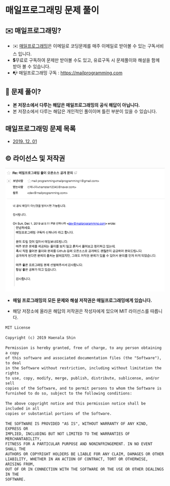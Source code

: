 매일프로그래밍 문제 풀이
==================================

## ✉️ 매일프로그래밍?

- ✉️ [매일프로그래밍](https://mailprogramming.com)은 이메일로 코딩문제를 매주 이메일로 받아볼 수 있는 구독서비스 입니다.
- 💲무료로 구독하여 문제만 받아볼 수도 있고, 유료구독 시 문제풀이와 해설을 함께 받아 볼 수 있습니다. 
- 📭 매일프로그래밍 구독 : https://mailprogramming.com

## 📝 문제 풀이?

- **본 저장소에서 다루는 해답은 매일프로그래밍의 공식 해답이 아닙니다.**
- 본 저장소에서 다루는 해답은 개인적인 풀이이며 틀린 부분이 있을 수 있습니다. 

## 매일프로그래밍 문제 목록 

- [2019. 12. 01](2019/12/20191201.md)

## ©️ 라이선스 및 저작권

![라이선스 문의 답변](answer.png)

- **매일 프로그래밍의 모든 문제와 해설 저작권은 매일프로그래밍에게 있습니다.**

- 해당 저장소에 올라온 해답의 저작권은 작성자에게 있으며 MIT 라이선스를 따릅니다.

```
MIT License

Copyright (c) 2019 Haenala Shin

Permission is hereby granted, free of charge, to any person obtaining a copy
of this software and associated documentation files (the "Software"), to deal
in the Software without restriction, including without limitation the rights
to use, copy, modify, merge, publish, distribute, sublicense, and/or sell
copies of the Software, and to permit persons to whom the Software is
furnished to do so, subject to the following conditions:

The above copyright notice and this permission notice shall be included in all
copies or substantial portions of the Software.

THE SOFTWARE IS PROVIDED "AS IS", WITHOUT WARRANTY OF ANY KIND, EXPRESS OR
IMPLIED, INCLUDING BUT NOT LIMITED TO THE WARRANTIES OF MERCHANTABILITY,
FITNESS FOR A PARTICULAR PURPOSE AND NONINFRINGEMENT. IN NO EVENT SHALL THE
AUTHORS OR COPYRIGHT HOLDERS BE LIABLE FOR ANY CLAIM, DAMAGES OR OTHER
LIABILITY, WHETHER IN AN ACTION OF CONTRACT, TORT OR OTHERWISE, ARISING FROM,
OUT OF OR IN CONNECTION WITH THE SOFTWARE OR THE USE OR OTHER DEALINGS IN THE
SOFTWARE.
```
